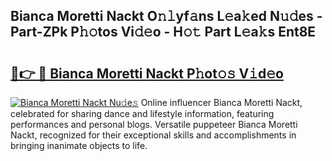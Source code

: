 ## Bianca Moretti Nackt O𝚗𝚕yf𝚊ns L𝚎a𝚔ed N𝚞𝚍es - Part-ZPk P𝚑𝚘tos Vi𝚍𝚎o - H𝚘𝚝 Part L𝚎a𝚔s Ent8E

# <h2><a href="http://kff6bt4.oniu.top/?m=Bianca+Moretti+Nackt">🔗👉 🔴 Bianca Moretti Nackt P𝚑ot𝚘𝚜 V𝚒d𝚎o</a></h2>

[![Bianca Moretti Nackt Nu𝚍e𝚜](https://i.imgur.com/0qMVB7G.gif)](http://kff6bt4.oniu.top/?m=Bianca+Moretti+Nackt)
Online influencer Bianca Moretti Nackt, celebrated for sharing dance and lifestyle information, featuring performances and personal blogs. Versatile puppeteer Bianca Moretti Nackt, recognized for their exceptional skills and accomplishments in bringing inanimate objects to life.  
